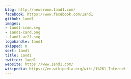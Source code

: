 ```yaml
---
blog: http://newsroom.1and1.com/
facebook: https://www.facebook.com/1and1
github: 1and1
images:
- 1and1-icon.svg
- 1and1-card.png
- 1and1-ar21.svg
logohandle: 1and1
skipped: 0
sort: 1and1
title: 1and1
twitter: 1and1
website: https://www.1and1.com/
wikipedia: https://en.wikipedia.org/wiki/1%261_Internet
---
```

